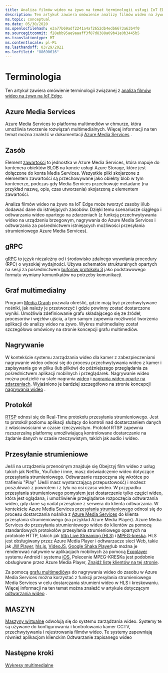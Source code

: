 ```yaml
---
title: Analiza filmów wideo na żywo na temat terminologii usługi IoT EDG — Azure
description: Ten artykuł zawiera omówienie analizy filmów wideo na żywo na IoT Edge terminologii.
ms.topic: conceptual
ms.date: 05/30/2020
ms.openlocfilehash: e3a77b69adf2241a4af2652db4edb6673a63b4f0
ms.sourcegitcommit: f28ebb95ae9aaaff3f87d8388a09b41e0b3445b5
ms.translationtype: MT
ms.contentlocale: pl-PL
ms.lasthandoff: 03/29/2021
ms.locfileid: "88690616"
---
```

# <a name="terminology"></a>Terminologia

Ten artykuł zawiera omówienie terminologii związanej z [analizą filmów wideo na żywo na IoT Edge](overview.md).

## <a name="azure-media-services"></a>Azure Media Services

Azure Media Services to platforma multimediów w chmurze, która umożliwia tworzenie rozwiązań multimedialnych. Więcej informacji na ten temat można znaleźć w dokumentacji [Azure Media Services](../latest/media-services-overview.md) .

## <a name="asset"></a>Zasób

Element [zawartości](../latest/assets-concept.md) to jednostka w Azure Media Services, która mapuje do kontenera obiektów BLOB na koncie usługi Azure Storage, które jest dołączone do konta Media Services. Wszystkie pliki skojarzone z elementem zawartości są przechowywane jako obiekty blob w tym kontenerze, podczas gdy Media Services przechowuje metadane (na przykład nazwę, opis, czas utworzenia) skojarzoną z elementem zawartości.

Analiza filmów wideo na żywo na IoT Edge może tworzyć zasoby i/lub dodawać dane do istniejących zasobów. Dzięki temu scenariusze ciągłego i odtwarzania wideo opartego na zdarzeniach (z funkcją przechwytywania wideo na urządzeniu brzegowym, nagrywania do Azure Media Services i odtwarzania za pośrednictwem istniejących możliwości przesyłania strumieniowego Azure Media Services).

## <a name="grpc"></a>gRPC

[gRPC](https://grpc.io/docs/guides/) to język niezależny od i środowisko zdalnego wywołania procedury (RPC) o wysokiej wydajności. Używa schematów strukturalnych opartych na sesji za pośrednictwem [buforów protokołu 3](https://developers.google.com/protocol-buffers/docs/proto3) jako podstawowego formatu wymiany komunikatów na potrzeby komunikacji.

## <a name="media-graph"></a>Graf multimedialny

Program [Media Graph](media-graph-concept.md) pozwala określić, gdzie mają być przechwytywane nośniki, jak należy je przetworzyć i gdzie powinny zostać dostarczone wyniki. Umożliwia zdefiniowanie grafu składającego się ze źródeł, procesorów i węzłów ujścia, a tym samym zapewnia możliwość tworzenia aplikacji do analizy wideo na żywo. Wykres multimedialny został szczegółowo omówiony na stronie koncepcji grafu multimediów.

## <a name="recording"></a>Nagrywanie

W kontekście systemu zarządzania wideo dla kamer z zabezpieczeniami nagrywanie wideo odnosi się do procesu przechwytywania wideo z kamer i zapisywania go w pliku (lub plików) do późniejszego przeglądania za pośrednictwem aplikacji mobilnych i przeglądarek. Nagrywanie wideo można podzielić na stałe nagrania [wideo](continuous-video-recording-concept.md) i [nagrania wideo oparte na zdarzeniach](event-based-video-recording-concept.md). Wyjaśniono je bardziej szczegółowo na stronie koncepcji [nagrywania wideo](video-recording-concept.md) .

## <a name="rtsp"></a>Protokół

[RTSP](https://tools.ietf.org/html/rfc2326) odnosi się do Real-Time protokołu przesyłania strumieniowego. Jest to protokół poziomu aplikacji służący do kontroli nad dostarczaniem danych z właściwościami w czasie rzeczywistym. Protokół RTSP zapewnia rozszerzalną platformę umożliwiającą kontrolowane dostarczanie na żądanie danych w czasie rzeczywistym, takich jak audio i wideo. 

## <a name="streaming"></a>Przesyłanie strumieniowe

Jeśli na urządzeniu przenośnym znajduje się Obejrzyj film wideo z usług takich jak Netflix, YouTube i inne, masz doświadczenie wideo dotyczące przesyłania strumieniowego. Odtwarzanie rozpoczyna się wkrótce po trafieniu "Play" (Jeśli masz wystarczającą przepustowość) i możesz poszukiwać z powrotem i z tyłu na osi czasu wideo. W przypadku przesyłania strumieniowego pomysłem jest dostarczenie tylko części wideo, która jest oglądana, i umożliwienie przeglądarce rozpoczęcia odtwarzania wideo, gdy dane są nadal przesyłane z serwera do klienta odtwarzania. W kontekście Azure Media Services [przesyłania strumieniowego](https://en.wikipedia.org/wiki/Streaming_media) odnosi się do procesu dostarczania nośnika z [Azure Media Services](../azure-media-player/azure-media-player-overview.md) do klienta przesyłania strumieniowego (na przykład Azure Media Player). Azure Media Services do przesyłania strumieniowego wideo do klientów za pomocą standardowych protokołów przesyłania strumieniowego opartych na protokole HTTP, takich jak [http Live Streaming (HLS)](https://developer.apple.com/streaming/) i [MPEG-kreska](https://dashif.org/about/). HLS jest obsługiwany przez Azure Media Player i odtwarzacze sieci Web, takie jak [JW Player](https://www.jwplayer.com/), [hls.js](https://github.com/video-dev/hls.js/), [VideoJS](https://videojs.com/), [Google Shaka Player](https://github.com/google/shaka-player)lub można je renderować natywnie w aplikacjach mobilnych za pomocą [Exoplayer](https://github.com/google/ExoPlayer) systemu Android i systemu [iOS.](https://developer.apple.com/av-foundation/) Polecenie MPEG-KRESKa jest podobnie obsługiwane przez Azure Media Player, [Znajdź listę klientów na tej stronie](https://dashif.org/clients/). 

Za pomocą [grafu multimediów](#media-graph)s do nagrywania wideo do zasobu w Azure Media Services można korzystać z funkcji przesyłania strumieniowego Media Services w celu dostarczania strumieni wideo w HLS i kreskowaniu. Więcej informacji na ten temat można znaleźć w artykule dotyczącym [odtwarzania wideo](video-playback-concept.md) .

## <a name="vms"></a>MASZYN

[Maszyny wirtualne](https://en.wikipedia.org/wiki/Video_management_system) odwołują się do systemu zarządzania wideo. Systemy te są używane do konfigurowania i kontrolowania kamer CCTV, przechwytywania i rejestrowania filmów wideo. Te systemy zapewniają również aplikacjom klienckim Odtwarzanie zapisanego wideo

## <a name="next-steps"></a>Następne kroki

[Wykresy multimedialne](media-graph-concept.md)

